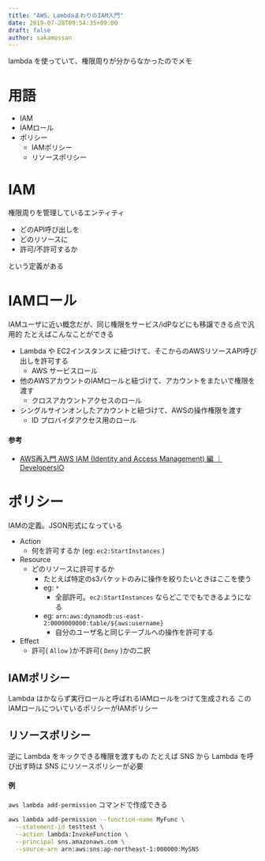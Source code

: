 ```yaml
---
title: "AWS、LambdaまわりのIAM入門"
date: 2019-07-28T09:54:35+09:00
draft: false
author: sakamossan
---
```


lambda を使っていて、権限周りが分からなかったのでメモ


# 用語

- IAM
- IAMロール
- ポリシー
  - IAMポリシー
  - リソースポリシー


# IAM

権限周りを管理しているエンティティ

- どのAPI呼び出しを
- どのリソースに
- 許可/不許可するか

という定義がある


# IAMロール

IAMユーザに近い概念だが、同じ権限をサービス/idPなどにも移譲できる点で汎用的
たとえばこんなことができる

- Lambda や EC2インスタンス に紐づけて、そこからのAWSリソースAPI呼び出しを許可する
  - AWS サービスロール
- 他のAWSアカウントのIAMロールと紐づけて、アカウントをまたいで権限を渡す
  - クロスアカウントアクセスのロール
- シングルサインオンしたアカウントと紐づけて、AWSの操作権限を渡す
  - ID プロバイダアクセス用のロール


#### 参考

- [AWS再入門 AWS IAM (Identity and Access Management) 編 ｜ DevelopersIO](https://dev.classmethod.jp/cloud/aws/cm-advent-calendar-2015-getting-started-again-aws-iam/)

# ポリシー

IAMの定義。JSON形式になっている

- Action
  - 何を許可するか (eg: `ec2:StartInstances` )
- Resource
  - どのリソースに許可するか
    - たとえば特定のs3バケットのみに操作を絞りたいときはここを使う
    - eg: `*`
      - 全部許可。`ec2:StartInstances` ならどこででもできるようになる
    - eg: `arn:aws:dynamodb:us-east-2:0000000000:table/${aws:username}`
      - 自分のユーザ名と同じテーブルへの操作を許可する
- Effect
  - 許可( `Allow` )か不許可( `Deny` )かの二択


## IAMポリシー

Lambda はかならず実行ロールと呼ばれるIAMロールをつけて生成される
このIAMロールについているポリシーがIAMポリシー


## リソースポリシー

逆に Lambda をキックできる権限を渡すもの
たとえば SNS から Lambda を呼び出す時は SNS にリソースポリシーが必要

#### 例

`aws lambda add-permission` コマンドで作成できる

```bash
aws lambda add-permission --function-name MyFunc \
  --statement-id testtest \
  --action lambda:InvokeFunction \
  --principal sns.amazonaws.com \
  --source-arn arn:aws:sns:ap-northeast-1:000000:MySNS
```
